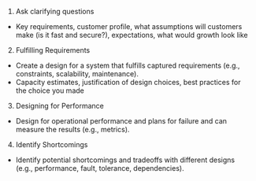 
1. Ask clarifying questions
- Key requirements, customer profile, what assumptions will customers make (is it fast and secure?), expectations, what would growth look like
2. Fulfilling Requirements
- Create a design for a system that fulfills captured requirements (e.g., constraints, scalability, maintenance).
- Capacity estimates, justification of design choices, best practices for the choice you made
3. Designing for Performance
- Design for operational performance and plans for failure and can measure the results (e.g., metrics).
4. Identify Shortcomings 
- Identify potential shortcomings and tradeoffs with different designs (e.g., performance, fault, tolerance, dependencies).
